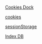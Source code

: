 [Cookies Dock](https://www.w3schools.com/js/js_cookies.asp)

[cookies](https://developer.mozilla.org/ru/docs/Web/API/Document/cookie)

[sessionStorage](https://developer.mozilla.org/en-US/docs/Web/API/Window/sessionStorage)

[Index DB](https://developer.mozilla.org/en-US/docs/Web/API/IndexedDB_API)